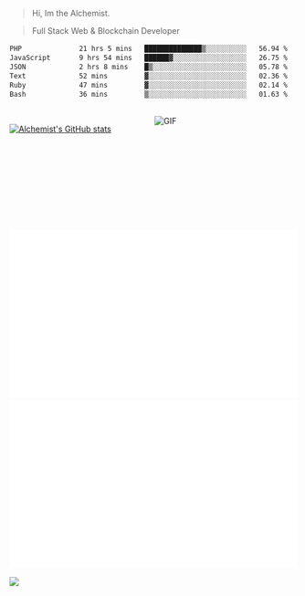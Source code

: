 > Hi, Im the Alchemist.

> Full Stack Web & Blockchain Developer


<!--START_SECTION:waka-->

```text
PHP              21 hrs 5 mins   ██████████████▒░░░░░░░░░░   56.94 %
JavaScript       9 hrs 54 mins   ██████▓░░░░░░░░░░░░░░░░░░   26.75 %
JSON             2 hrs 8 mins    █▒░░░░░░░░░░░░░░░░░░░░░░░   05.78 %
Text             52 mins         ▓░░░░░░░░░░░░░░░░░░░░░░░░   02.36 %
Ruby             47 mins         ▓░░░░░░░░░░░░░░░░░░░░░░░░   02.14 %
Bash             36 mins         ▒░░░░░░░░░░░░░░░░░░░░░░░░   01.63 %
```

<!--END_SECTION:waka-->


<br />

<img align="right" alt="GIF" src="https://user-images.githubusercontent.com/5355808/139111924-210cc6fa-9fb1-4dac-929d-6324a5836a92.gif" width="250" height="200" />

[![Alchemist's GitHub stats](https://github-readme-stats.vercel.app/api?username=DrMaxis&show_icons=true&theme=outrun&count_private=true)](#)

![](https://raw.githubusercontent.com/DrMaxis/github-stats-transparent/output/generated/overview.svg)
![](https://raw.githubusercontent.com/DrMaxis/github-stats-transparent/output/generated/languages.svg)

 
<a href="https://count.getloli.com/"><img src="https://count.getloli.com/get/@:maxis-the-alchemist?theme=rule34"></a>
<!-- https://count.getloli.com/get/@alchemist?theme=rule34 -->
<br>


